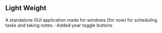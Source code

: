 ## Light Weight  
A standalone GUI application made for windows (for now) for scheduling tasks and taking notes.
-Added year toggle buttons
